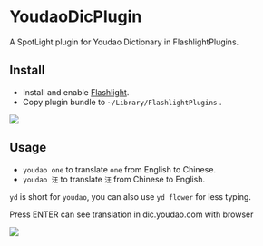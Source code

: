 YoudaoDicPlugin
===============

A SpotLight plugin for Youdao Dictionary in FlashlightPlugins.


## Install

- Install and enable [Flashlight](https://github.com/nate-parrott/Flashlight/).
- Copy plugin bundle to `~/Library/FlashlightPlugins` .

![](http://whyother.qiniudn.com/QQ20141115-4@2x.png)

## Usage

- `youdao one` to translate `one` from English to Chinese.
- `youdao 汪` to translate `汪` from Chinese to English.

`yd` is short for `youdao`, you can also use `yd flower` for less typing.


Press ENTER can see translation in dic.youdao.com with browser

![](http://whyother.qiniudn.com/QQ20141115-5@2x.png)
